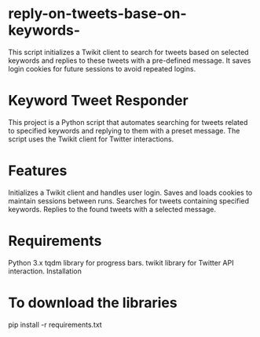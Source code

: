 # reply-on-tweets-base-on-keywords-
This script initializes a Twikit client to search for tweets based on selected keywords and replies to these tweets with a pre-defined message. It saves login cookies for future sessions to avoid repeated logins.

# Keyword Tweet Responder
This project is a Python script that automates searching for tweets related to specified keywords and replying to them with a preset message. The script uses the Twikit client for Twitter interactions.

# Features
Initializes a Twikit client and handles user login.
Saves and loads cookies to maintain sessions between runs.
Searches for tweets containing specified keywords.
Replies to the found tweets with a selected message.

# Requirements
Python 3.x
tqdm library for progress bars.
twikit library for Twitter API interaction.
Installation

# To download the libraries

pip install -r requirements.txt

